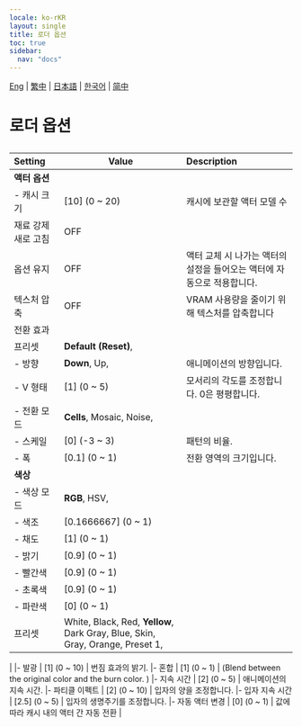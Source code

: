 ```yaml
---
locale: ko-rKR
layout: single
title: 로더 옵션
toc: true
sidebar:
  nav: "docs"
---
```

[Eng](/dancexr/menu/2025.4/actors/loader_options) | [繁中](/tw/dancexr/menu/2025.4/actors/loader_options) | [日本語](/jp/dancexr/menu/2025.4/actors/loader_options) | [한국어](/kr/dancexr/menu/2025.4/actors/loader_options) | [简中](/zh/dancexr/menu/2025.4/actors/loader_options)

# 로더 옵션

## 

| Setting | Value | Description |
| :--- | --- | :--- |
|**액터 옵션** | | 
|- 캐시 크기 | [10] (0 ~ 20) | 캐시에 보관할 액터 모델 수
| 재료 강제 새로 고침 | OFF | 
| 옵션 유지 | OFF | 액터 교체 시 나가는 액터의 설정을 들어오는 액터에 자동으로 적용합니다.
| 텍스처 압축 | OFF | VRAM 사용량을 줄이기 위해 텍스처를 압축합니다
| 전환 효과 || 
| 프리셋 |  **Default (Reset)**,  |  |
|- 방향 | **Down**, Up,  | 애니메이션의 방향입니다.
|- V 형태 | [1] (0 ~ 5) | 모서리의 각도를 조정합니다. 0은 평평합니다.
|- 전환 모드 | **Cells**, Mosaic, Noise,  | 
|- 스케일 | [0] (-3 ~ 3) | 패턴의 비율.
|- 폭 | [0.1] (0 ~ 1) | 전환 영역의 크기입니다.
|**색상** | | 
|- 색상 모드 | **RGB**, HSV,  | 
|- 색조 | [0.1666667] (0 ~ 1) | 
|- 채도 | [1] (0 ~ 1) | 
|- 밝기 | [0.9] (0 ~ 1) | 
|- 빨간색 | [0.9] (0 ~ 1) | 
|- 초록색 | [0.9] (0 ~ 1) | 
|- 파란색 | [0] (0 ~ 1) | 
| 프리셋 |  White,  Black,  Red,  **Yellow**,  Dark Gray,  Blue,  Skin,  Gray,  Orange,  Preset 1,  |  |
|
|- 발광 | [1] (0 ~ 10) | 번짐 효과의 밝기.
|- 혼합 | [1] (0 ~ 1) | (Blend between the original color and the burn color. )
|- 지속 시간 | [2] (0 ~ 5) | 애니메이션의 지속 시간.
|- 파티클 이펙트 | [2] (0 ~ 10) | 입자의 양을 조정합니다.
|- 입자 지속 시간 | [2.5] (0 ~ 5) | 입자의 생명주기를 조정합니다.
|- 자동 액터 변경 | [0] (0 ~ 1) | 값에 따라 캐시 내의 액터 간 자동 전환
|
